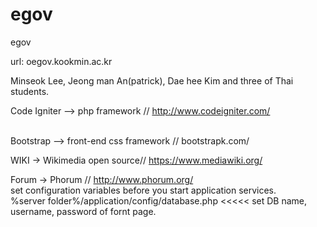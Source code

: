 egov
====

egov

url: oegov.kookmin.ac.kr

Minseok Lee, Jeong man An(patrick), Dae hee Kim and three of Thai students.

Code Igniter --> php framework // http://www.codeigniter.com/<br>
<br>

Bootstrap --> front-end css framework // bootstrapk.com/<br>

WIKI -> Wikimedia open source// https://www.mediawiki.org/<br>

Forum -> Phorum // http://www.phorum.org/
<br>
set configuration variables before you start application services.
<br>
%server folder%/application/config/database.php <<<<< set DB name, username, password of fornt page.
